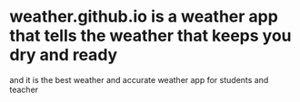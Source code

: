 # weather.github.io is a weather app that tells the weather that keeps you dry and ready
and it is the best weather and accurate weather app for students
and teacher 
